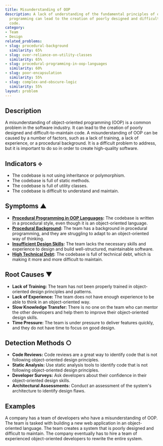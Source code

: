 ```yaml
---
title: Misunderstanding of OOP
description: A lack of understanding of the fundamental principles of object-oriented
  programming can lead to the creation of poorly designed and difficult-to-maintain
  code.
category:
- Team
- Design
related_problems:
- slug: procedural-background
  similarity: 65%
- slug: over-reliance-on-utility-classes
  similarity: 65%
- slug: procedural-programming-in-oop-languages
  similarity: 60%
- slug: poor-encapsulation
  similarity: 55%
- slug: complex-and-obscure-logic
  similarity: 55%
layout: problem
---
```


## Description
A misunderstanding of object-oriented programming (OOP) is a common problem in the software industry. It can lead to the creation of poorly designed and difficult-to-maintain code. A misunderstanding of OOP can be caused by a number of factors, such as a lack of training, a lack of experience, or a procedural background. It is a difficult problem to address, but it is important to do so in order to create high-quality software.

## Indicators ⟡
- The codebase is not using inheritance or polymorphism.
- The codebase is full of static methods.
- The codebase is full of utility classes.
- The codebase is difficult to understand and maintain.

## Symptoms ▲
- **[Procedural Programming in OOP Languages](procedural-programming-in-oop-languages.md):** The codebase is written in a procedural style, even though it is an object-oriented language.
- **[Procedural Background](procedural-background.md):** The team has a background in procedural programming, and they are struggling to adapt to an object-oriented way of thinking.
- **[Insufficient Design Skills](insufficient-design-skills.md):** The team lacks the necessary skills and experience to design and build well-structured, maintainable software.
- **[High Technical Debt](high-technical-debt.md):** The codebase is full of technical debt, which is making it more and more difficult to maintain.

## Root Causes ▼
- **Lack of Training:** The team has not been properly trained in object-oriented design principles and patterns.
- **Lack of Experience:** The team does not have enough experience to be able to think in an object-oriented way.
- **Slow Knowledge Transfer:** There is no one on the team who can mentor the other developers and help them to improve their object-oriented design skills.
- **Time Pressure:** The team is under pressure to deliver features quickly, and they do not have time to focus on good design.

## Detection Methods ○
- **Code Reviews:** Code reviews are a great way to identify code that is not following object-oriented design principles.
- **Static Analysis:** Use static analysis tools to identify code that is not following object-oriented design principles.
- **Developer Surveys:** Ask developers about their confidence in their object-oriented design skills.
- **Architectural Assessments:** Conduct an assessment of the system's architecture to identify design flaws.

## Examples
A company has a team of developers who have a misunderstanding of OOP. The team is tasked with building a new web application in an object-oriented language. The team creates a system that is poorly designed and difficult to maintain. The company eventually has to hire a team of experienced object-oriented developers to rewrite the entire system.
